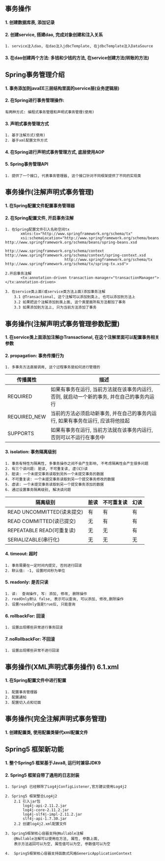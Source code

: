 ## 事务操作
#### 1. 创建数据库表, 添加记录
#### 2. 创建service, 搭建dao, 完成对象创建和注入关系
    1. service注入dao, 在dao注入jdbcTemplate, 在jdbcTemplate注入DataSource
   
#### 3. 在dao创建两个方法: 多钱和少钱的方法, 在service创建方法(转账的方法)

## Spring事务管理介绍
#### 1. 事务添加到javaEE三层结构里面的service层(业务逻辑层)

#### 2. 在Spring进行事务管理操作:
    有两种方式: 编程式事务管理和声明式事务管理(使用)
    
#### 3. 声明式事务管理方式
    1. 基于注解方式(使用)
    2. 基于xml配置文件方式
    
#### 4. 在Spring进行声明式事务管理方式, 底层使用AOP

#### 5. Spring事务管理API
    1. 提供了一个接口, 代表事务管理器, 这个接口针对不同框架提供了不同的实现类
    
## 事务操作(注解声明式事务管理)
#### 1. 在Spring配置文件配置事务管理器

#### 2. 在Spring配置文件, 开启事务注解
    1. 在Spring配置文件引入名称空间tx
           xmlns:tx="http://www.springframework.org/schema/tx"
           xsi:schemaLocation="http://www.springframework.org/schema/beans http://www.springframework.org/schema/beans/spring-beans.xsd
                               http://www.springframework.org/schema/context http://www.springframework.org/schema/context/spring-context.xsd
                               http://www.springframework.org/schema/tx http://www.springframework.org/schema/tx/spring-tx.xsd">
    
    2.开启事务注解
           <tx:annotation-driven transaction-manager="transactionManager"></tx:annotation-driven>
    
    3. 在service类上面(或service类方法上面)添加事务注解
        3.1 @Transactional, 这个注解可以添加到类上, 也可以添加到方法上
        3.2 如果把这个注解添加到类上面, 这个类里面所有方法都加了事务
        3.3 如果添加到方法上, 只为当前方法添加了事务
    
## 事务操作(注解声明式事务管理参数配置)
#### 1. 在service类上面添加注解@Transactional, 在这个注解里面可以配置事务相关参数

#### 2. propagation: 事务传播行为
    1. 多事务方法直接调用, 这个过程事务是如何进行管理的
    
| 传播属性 | 描述 |
| ---- | ---- |
| REQUIRED | 如果有事务在运行, 当前方法就在该事务内运行, 否则, 就启动一个新的事务, 并在自己的事务内运行 |
|REQUIRED_NEW|当前的方法必须启动新事务, 并在自己的事务内运行, 如果有事务在运行, 应该将他挂起|
|SUPPORTS|如果有事务在运行, 当前方法就在该事务内运行,否则可以不运行在事务中|

        
#### 3. isolation: 事务隔离级别
    1. 事务有特性为隔离性, 多事务操作之间不会产生影响, 不考虑隔离性会产生很多问题
    2. 有三个读问题: 脏读, 不可重复读, 虚(幻)读
    3. 脏读: 一个未提交事务读取到另外一个未提交事务的数据
    4. 不可重复读: 一个未提交事务读取到另一个提交事务修改的数据
    5. 虚读: 一个未提交事务读取到另一个提交事务添加的数据
    6. 通过设置事务隔离级别, 解决读问题
        


| 隔离级别 | 脏读 | 不可重复读 | 幻读 |
| ---- | ---- | ---- | ---- |
|READ UNCOMMITTED(读未提交)|有|有|有|
|READ COMMITTED(读已提交)|无|有|有|    
|REPEATABLE READ(可重复读)|无|无|有|
|SERIALIZABLE(串行化)|无|无|无|

#### 4. timeout: 超时
    1. 事务需要在一定时间内提交, 否则进行回滚
    2. 默认值: -1, 设置时间秒为单位
    
#### 5. readonly: 是否只读
    1. 读:  查询操作, 写: 添加, 修改, 删除操作
    2. readOnly默认 false, 表示可以查询, 可以添加, 修改,删除操作
    3. 设置readOnly值是true后, 只能查询
#### 6. rollbackFor: 回滚
    1. 设置出现哪些异常进行事务回滚
#### 7. noRollbackFor: 不回滚
    1. 设置出现哪些异常不进行回滚

## 事务操作(XML声明式事务操作) 6.1.xml
#### 1. 在Spring配置文件中进行配置
    1. 配置事务管理器
    2. 配置通知
    3. 配置切入点和切面
#### 

## 事务操作(完全注解声明式事务管理) 
#### 1. 创建配置类, 使用配置类替代xml配置文件


## Spring5 框架新功能
#### 1. 整个Spring5 框架基于Java8, 运行时兼容JDK9

#### 2. Spring5 框架自带了通用的日志封装
    1. Spring5 已经移除了Log4jConfigListener,官方建议使用Log4j2
    
    2. Spring5 框架整合Log4j2
        2.1 引入jar包
            log4j-api-2.11.2.jar
            log4j-core-2.11.2.jar
            log4j-slf4j-impl-2.11.2.jar
            slf4j-api-1.7.30.jar
        2.2 创建log4j2.xml配置文件    
    
    3. Spring5框架核心容器支持@Nullable注解
        @Nullable注解可以使用在方法, 属性, 参数上面, 
        表示方法返回可以为空, 属性值可以为空, 参数值可以为空
        
    4.  Spring5框架核心容器支持函数式风格GenericApplicationContext
    

        